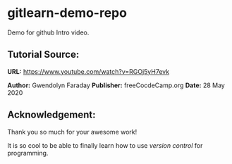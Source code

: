 # gitlearn-demo-repo
Demo for github Intro video.

## Tutorial Source:

**URL:** https://www.youtube.com/watch?v=RGOj5yH7evk

**Author:** Gwendolyn Faraday
**Publisher:** freeCocdeCamp.org
**Date:** 28 May 2020


## Acknowledgement:
Thank you so much for your awesome work!

It is so cool to be able to finally learn how to use *version control* for programming.